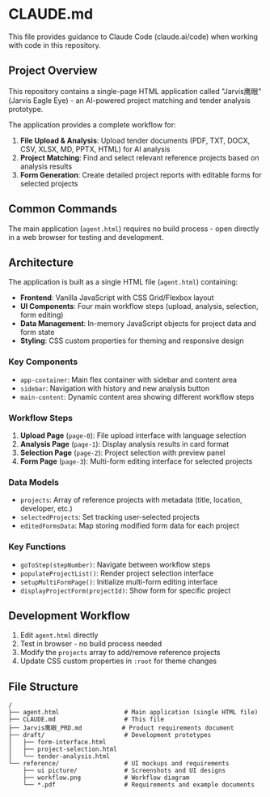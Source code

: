 # CLAUDE.md

This file provides guidance to Claude Code (claude.ai/code) when working with code in this repository.

## Project Overview

This repository contains a single-page HTML application called "Jarvis鹰眼" (Jarvis Eagle Eye) - an AI-powered project matching and tender analysis prototype.

The application provides a complete workflow for:

1. **File Upload & Analysis**: Upload tender documents (PDF, TXT, DOCX, CSV, XLSX, MD, PPTX, HTML) for AI analysis
2. **Project Matching**: Find and select relevant reference projects based on analysis results  
3. **Form Generation**: Create detailed project reports with editable forms for selected projects

## Common Commands

The main application (`agent.html`) requires no build process - open directly in a web browser for testing and development.

## Architecture

The application is built as a single HTML file (`agent.html`) containing:

- **Frontend**: Vanilla JavaScript with CSS Grid/Flexbox layout
- **UI Components**: Four main workflow steps (upload, analysis, selection, form editing)
- **Data Management**: In-memory JavaScript objects for project data and form state
- **Styling**: CSS custom properties for theming and responsive design

### Key Components
- `app-container`: Main flex container with sidebar and content area
- `sidebar`: Navigation with history and new analysis button  
- `main-content`: Dynamic content area showing different workflow steps

### Workflow Steps
1. **Upload Page** (`page-0`): File upload interface with language selection
2. **Analysis Page** (`page-1`): Display analysis results in card format
3. **Selection Page** (`page-2`): Project selection with preview panel
4. **Form Page** (`page-3`): Multi-form editing interface for selected projects

### Data Models
- `projects`: Array of reference projects with metadata (title, location, developer, etc.)
- `selectedProjects`: Set tracking user-selected projects
- `editedFormsData`: Map storing modified form data for each project

### Key Functions
- `goToStep(stepNumber)`: Navigate between workflow steps
- `populateProjectList()`: Render project selection interface
- `setupMultiFormPage()`: Initialize multi-form editing interface
- `displayProjectForm(projectId)`: Show form for specific project

## Development Workflow

1. Edit `agent.html` directly
2. Test in browser - no build process needed
3. Modify the `projects` array to add/remove reference projects
4. Update CSS custom properties in `:root` for theme changes

## File Structure

```
/
├── agent.html                  # Main application (single HTML file)
├── CLAUDE.md                   # This file
├── Jarvis鹰眼_PRD.md           # Product requirements document
├── draft/                      # Development prototypes
│   ├── form-interface.html
│   ├── project-selection.html
│   └── tender-analysis.html
└── reference/                  # UI mockups and requirements
    ├── ui picture/             # Screenshots and UI designs
    ├── workflow.png            # Workflow diagram
    └── *.pdf                   # Requirements and example documents
```